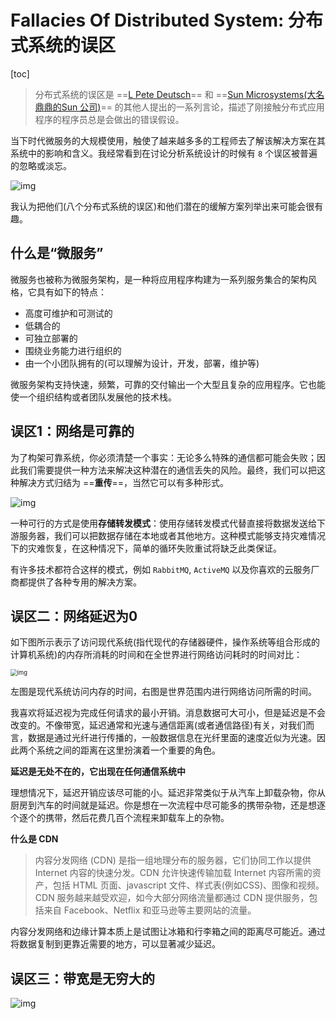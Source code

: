# Fallacies Of Distributed System: 分布式系统的误区

[toc]

> 分布式系统的误区是 ==[L Pete Deutsch](https://zh.m.wikipedia.org/zh-hans/%E5%BD%BC%E5%BE%97%C2%B7%E5%A4%9A%E4%BC%8A%E5%A5%87)== 和 ==[Sun Microsystems(大名鼎鼎的Sun 公司)](https://en.wikipedia.org/wiki/Sun_Microsystems)== 的其他人提出的一系列言论，描述了刚接触分布式应用程序的程序员总是会做出的错误假设。



当下时代微服务的大规模使用，触使了越来越多多的工程师去了解该解决方案在其系统中的影响和含义。我经常看到在讨论分析系统设计的时候有 `8` 个误区被普遍的忽略或淡忘。

![img](https://architecturenotes.co/content/images/2022/07/8-lessons-v2-01-1.jpg)

我认为把他们(八个分布式系统的误区)和他们潜在的缓解方案列举出来可能会很有趣。



## 什么是“微服务”

微服务也被称为微服务架构，是一种将应用程序构建为一系列服务集合的架构风格，它具有如下的特点：

- 高度可维护和可测试的
- 低耦合的
- 可独立部署的
- 围绕业务能力进行组织的
- 由一个小团队拥有的(可以理解为设计，开发，部署，维护等)

微服务架构支持快速，频繁，可靠的交付输出一个大型且复杂的应用程序。它也能使一个组织结构或者团队发展他的技术栈。



## 误区1：网络是可靠的

为了构架可靠系统，你必须清楚一个事实：无论多么特殊的通信都可能会失败；因此我们需要提供一种方法来解决这种潜在的通信丢失的风险。最终，我们可以把这种解决方式归结为 ==**重传**==，当然它可以有多种形式。

![img](https://architecturenotes.co/content/images/2022/06/8-lessons-v2-separate-04.jpg)

一种可行的方式是使用**存储转发模式**：使用存储转发模式代替直接将数据发送给下游服务器，我们可以把数据存储在本地或者其他地方。这种模式能够支持灾难情况下的灾难恢复，在这种情况下，简单的循环失败重试将缺乏此类保证。

有许多技术都符合这样的模式，例如 `RabbitMQ`, `ActiveMQ` 以及你喜欢的云服务厂商都提供了各种专用的解决方案。



## 误区二：网络延迟为0

如下图所示表示了访问现代系统(指代现代的存储器硬件，操作系统等组合形成的计算机系统)的内存所消耗的时间和在全世界进行网络访问耗时的时间对比：

<img src="https://architecturenotes.co/content/images/2022/06/8-lessons-v2-separate-05.jpg" alt="img" style="zoom:67%;" />

左图是现代系统访问内存的时间，右图是世界范围内进行网络访问所需的时间。

我喜欢将延迟视为完成任何请求的最小开销。消息数据可大可小，但是延迟是不会改变的。不像带宽，延迟通常和光速与通信距离(或者通信路径)有关，对我们而言，数据是通过光纤进行传播的，一般数据信息在光纤里面的速度近似为光速。因此两个系统之间的距离在这里扮演着一个重要的角色。

**延迟是无处不在的，它出现在任何通信系统中**

理想情况下，延迟开销应该尽可能的小。延迟非常类似于从汽车上卸载杂物，你从厨房到汽车的时间就是延迟。你是想在一次流程中尽可能多的携带杂物，还是想逐个逐个的携带，然后花费几百个流程来卸载车上的杂物。

**什么是 CDN**

> 内容分发网络 (CDN) 是指一组地理分布的服务器，它们协同工作以提供 Internet 内容的快速分发。CDN 允许快速传输加载 Internet 内容所需的资产，包括 HTML 页面、javascript 文件、样式表(例如CSS)、图像和视频。CDN 服务越来越受欢迎，如今大部分网络流量都通过 CDN 提供服务，包括来自 Facebook、Netflix 和亚马逊等主要网站的流量。

内容分发网络和边缘计算本质上是试图让冰箱和行李箱之间的距离尽可能近。通过将数据复制到更靠近需要的地方，可以显著减少延迟。



##  误区三：带宽是无穷大的

![img](https://architecturenotes.co/content/images/2022/06/8-lessons-v2-separate-01.jpg)

